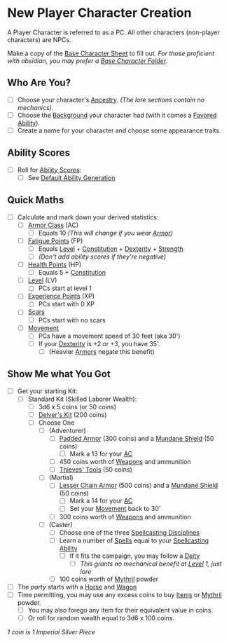 # New Player Character Creation

A Player Character is referred to as a PC. All other characters (non-player characters) are NPCs.

Make a copy of the [Base Character Sheet](Characters/Base%20Character%20Sheet.md) to fill out.
*For those proficient with obsidian, you may prefer a [Base Character Folder](Characters/Base%20Character%20Folder/Characters%20Index.md)*.

## Who Are You?

- [ ] Choose your character's [Ancestry](../Player%20Characters/Ancenstries/Ancestry.md). *(The lore sections contain no mechanics).*
- [ ] Choose the [Background](../Player%20Characters/Backgrounds/Background.md) your character had (with it comes a [Favored Ability](../Player%20Characters/Backgrounds/Favored%20Ability.md)).
- [ ] Create a name for your character and choose some appearance traits.

## Ability Scores

- [ ] Roll for [Ability Scores](../Player%20Characters/The%20Ability%20Scores/Ability%20Scores.md):
	- [ ] See [Default Ability Generation](Default%20Ability%20Generation.md)

## Quick Maths

- [ ] Calculate and mark down your derived statistics:
	- [ ] [Armor Class](../Player%20Characters/Derived%20Statistics/Armor%20Class.md) (AC)
		- [ ] Equals 10 *(This will change if you wear [Armor](../Items%20and%20Gear/Armor/Armor.md))*
	- [ ] [Fatigue Points](../Player%20Characters/Derived%20Statistics/Fatigue%20Points.md) (FP)
		- [ ] Equals [Level](../Player%20Characters/Derived%20Statistics/Level.md) + [Constitution](../Player%20Characters/The%20Ability%20Scores/Constitution.md) + [Dexterity](../Player%20Characters/The%20Ability%20Scores/Dexterity.md) + [Strength](../Player%20Characters/The%20Ability%20Scores/Strength.md)
		- [ ] *(Don't add ability scores if they're negative)*
	- [ ] [Health Points](../Player%20Characters/Derived%20Statistics/Health%20Points.md) (HP)
		- [ ] Equals 5 + [Constitution](../Player%20Characters/The%20Ability%20Scores/Constitution.md)
	- [ ] [Level](../Player%20Characters/Derived%20Statistics/Level.md) (LV)
		- [ ] PCs start at level 1
	- [ ] [Experience Points](../Player%20Characters/Derived%20Statistics/Experience%20Points.md) (XP)
		- [ ] PCs start with 0 XP
	- [ ] [Scars](../Player%20Characters/Derived%20Statistics/Scars.md)
		- [ ] PCs start with no scars
	- [ ] [Movement](../Game%20Procedures/Combat/Movement.md)
		- [ ] PCs have a movement speed of 30 feet (aka 30')
		- [ ] If your [Dexterity](../Player%20Characters/The%20Ability%20Scores/Dexterity.md) is +2 or +3, you have 35'.
			- [ ] (Heavier [Armors](../Items%20and%20Gear/Armor/Armor.md) negate this benefit)

## Show Me what You Got

- [ ] Get your starting Kit:
	- [ ] Standard Kit (Skilled Laborer Wealth):
		- [ ] 3d6 x 5 coins (or 50 coins)
		- [ ] [Delver's Kit](../Items%20and%20Gear/Gear/Delver's%20Kit.md) (200 coins)
		- [ ] Choose One
			- [ ] (Adventurer)
				- [ ] [Padded Armor](../Items%20and%20Gear/Armor/Mundane%20Armor/Padded%20Armor.md) (300 coins) and a [Mundane Shield](../Items%20and%20Gear/Armor/Mundane%20Armor/Mundane%20Shield.md) (50 coins)
					- [ ] Mark a 13 for your [AC](../Player%20Characters/Derived%20Statistics/Armor%20Class.md)
				- [ ] 450 coins worth of [Weapons](../Items%20and%20Gear/Weapons/Weapons.md) and ammunition
				- [ ] [Thieves' Tools](../Items%20and%20Gear/Gear/50%20Coins/Thieves'%20Tools.md) (50 coins)
			- [ ] (Martial)
				- [ ] [Lesser Chain Armor](../Items%20and%20Gear/Armor/Mundane%20Armor/Chain%20Armor.md) (500 coins) and a [Mundane Shield](../Items%20and%20Gear/Armor/Mundane%20Armor/Mundane%20Shield.md) (50 coins)
					- [ ] Mark a 14 for your [AC](../Player%20Characters/Derived%20Statistics/Armor%20Class.md)
					- [ ] Set your [Movement](../Game%20Procedures/Combat/Movement.md) back to 30'
				- [ ] 300 coins worth of [Weapons](../Items%20and%20Gear/Weapons/Weapons.md) and ammunition
			- [ ] (Caster)
				- [ ] Choose one of the three [Spellcasting Disciplines](../Magic/Spellcasting/The%20Spellcasting%20Disciplines/Spellcasting%20Disciplines.md)
				- [ ] Learn a number of [Spells](../Magic/Spellcasting/Spells.md) equal to your [Spellcasting Ability](../Magic/Spellcasting/The%20Spellcasting%20Disciplines/Spellcasting%20Ability.md)
					- [ ] If it fits the campaign, you may follow a [Deity](../Magic/Deities/Deities.md)
						- [ ] *This grants no mechanical benefit at [Level](../Player%20Characters/Derived%20Statistics/Level.md) 1, just lore*
				- [ ] 100 coins worth of [Mythril](../Magic/Mythril.md) powder
- [ ] The *party* starts with a [Horse](../Items%20and%20Gear/Gear/250%20Coins/Horse,%20Draft.md) and [Wagon](../Items%20and%20Gear/Gear/250%20Coins/Wagon.md)
- [ ] Time permitting, you may use any excess coins to buy [Items](../Items%20and%20Gear/Items.md) or [Mythril](../Magic/Mythril.md) powder.
	- [ ] You may also forego any item for their equivalent value in coins.
	- [ ] Or roll for random wealth equal to 3d6 x 100 coins.

*1 coin is 1 Imperial Silver Piece*
